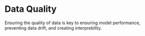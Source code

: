 # Data Quality 
Ensuring the quality of data is key to ensuring model performance, preventing data drift, and creating interprebility. 

